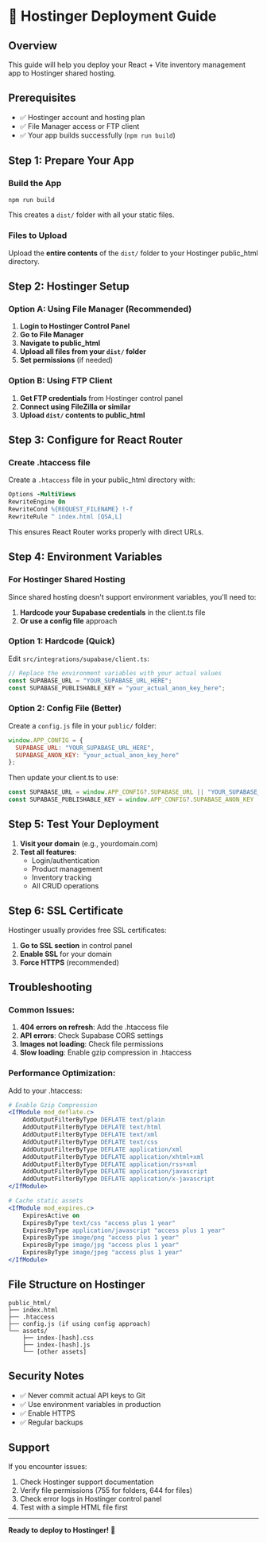 # 🚀 Hostinger Deployment Guide

## Overview
This guide will help you deploy your React + Vite inventory management app to Hostinger shared hosting.

## Prerequisites
- ✅ Hostinger account and hosting plan
- ✅ File Manager access or FTP client
- ✅ Your app builds successfully (`npm run build`)

## Step 1: Prepare Your App

### Build the App
```bash
npm run build
```
This creates a `dist/` folder with all your static files.

### Files to Upload
Upload the **entire contents** of the `dist/` folder to your Hostinger public_html directory.

## Step 2: Hostinger Setup

### Option A: Using File Manager (Recommended)
1. **Login to Hostinger Control Panel**
2. **Go to File Manager**
3. **Navigate to public_html**
4. **Upload all files from your `dist/` folder**
5. **Set permissions** (if needed)

### Option B: Using FTP Client
1. **Get FTP credentials** from Hostinger control panel
2. **Connect using FileZilla or similar**
3. **Upload `dist/` contents to public_html**

## Step 3: Configure for React Router

### Create .htaccess file
Create a `.htaccess` file in your public_html directory with:

```apache
Options -MultiViews
RewriteEngine On
RewriteCond %{REQUEST_FILENAME} !-f
RewriteRule ^ index.html [QSA,L]
```

This ensures React Router works properly with direct URLs.

## Step 4: Environment Variables

### For Hostinger Shared Hosting
Since shared hosting doesn't support environment variables, you'll need to:

1. **Hardcode your Supabase credentials** in the client.ts file
2. **Or use a config file** approach

### Option 1: Hardcode (Quick)
Edit `src/integrations/supabase/client.ts`:

```typescript
// Replace the environment variables with your actual values
const SUPABASE_URL = "YOUR_SUPABASE_URL_HERE";
const SUPABASE_PUBLISHABLE_KEY = "your_actual_anon_key_here";
```

### Option 2: Config File (Better)
Create a `config.js` file in your `public/` folder:

```javascript
window.APP_CONFIG = {
  SUPABASE_URL: "YOUR_SUPABASE_URL_HERE",
  SUPABASE_ANON_KEY: "your_actual_anon_key_here"
};
```

Then update your client.ts to use:
```typescript
const SUPABASE_URL = window.APP_CONFIG?.SUPABASE_URL || "YOUR_SUPABASE_URL_HERE";
const SUPABASE_PUBLISHABLE_KEY = window.APP_CONFIG?.SUPABASE_ANON_KEY || "";
```

## Step 5: Test Your Deployment

1. **Visit your domain** (e.g., yourdomain.com)
2. **Test all features**:
   - Login/authentication
   - Product management
   - Inventory tracking
   - All CRUD operations

## Step 6: SSL Certificate

Hostinger usually provides free SSL certificates:
1. **Go to SSL section** in control panel
2. **Enable SSL** for your domain
3. **Force HTTPS** (recommended)

## Troubleshooting

### Common Issues:
1. **404 errors on refresh**: Add the .htaccess file
2. **API errors**: Check Supabase CORS settings
3. **Images not loading**: Check file permissions
4. **Slow loading**: Enable gzip compression in .htaccess

### Performance Optimization:
Add to your .htaccess:
```apache
# Enable Gzip Compression
<IfModule mod_deflate.c>
    AddOutputFilterByType DEFLATE text/plain
    AddOutputFilterByType DEFLATE text/html
    AddOutputFilterByType DEFLATE text/xml
    AddOutputFilterByType DEFLATE text/css
    AddOutputFilterByType DEFLATE application/xml
    AddOutputFilterByType DEFLATE application/xhtml+xml
    AddOutputFilterByType DEFLATE application/rss+xml
    AddOutputFilterByType DEFLATE application/javascript
    AddOutputFilterByType DEFLATE application/x-javascript
</IfModule>

# Cache static assets
<IfModule mod_expires.c>
    ExpiresActive on
    ExpiresByType text/css "access plus 1 year"
    ExpiresByType application/javascript "access plus 1 year"
    ExpiresByType image/png "access plus 1 year"
    ExpiresByType image/jpg "access plus 1 year"
    ExpiresByType image/jpeg "access plus 1 year"
</IfModule>
```

## File Structure on Hostinger
```
public_html/
├── index.html
├── .htaccess
├── config.js (if using config approach)
└── assets/
    ├── index-[hash].css
    ├── index-[hash].js
    └── [other assets]
```

## Security Notes
- ✅ Never commit actual API keys to Git
- ✅ Use environment variables in production
- ✅ Enable HTTPS
- ✅ Regular backups

## Support
If you encounter issues:
1. Check Hostinger support documentation
2. Verify file permissions (755 for folders, 644 for files)
3. Check error logs in Hostinger control panel
4. Test with a simple HTML file first

---
**Ready to deploy to Hostinger!** 🎉
